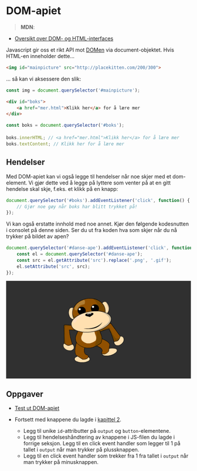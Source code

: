 # DOM-apiet

> **MDN**:

-   [Oversikt over DOM- og HTML-interfaces](https://developer.mozilla.org/en-US/docs/Web/API/Document_Object_Model)

Javascript gir oss et rikt API mot [DOMen](/02-html/07-dom.md) via document-objektet.
Hvis HTML-en inneholder dette...

```html
<img id="mainpicture" src="http://placekitten.com/200/300">
```

... så kan vi aksessere den slik:

```js
const img = document.querySelector('#mainpicture');
```

```html
<div id="boks">
    <a href="mer.html">Klikk her</a> for å lære mer
</div>
```

```javascript
const boks = document.querySelector('#boks');

boks.innerHTML; // <a href="mer.html">Klikk her</a> for å lære mer
boks.textContent; // Klikk her for å lære mer
```

## Hendelser

Med DOM-apiet kan vi også legge til hendelser når noe skjer med et dom-element.
Vi gjør dette ved å legge på lyttere som venter på at en gitt hendelse skal skje, f.eks. et klikk på en knapp:

```js
document.querySelector('#boks').addEventListener('click', function() {
    // Gjør noe gøy når boks har blitt trykket på!
});
```

Vi kan også erstatte innhold med noe annet. Kjør den følgende kodesnutten i consolet på denne siden. Ser du ut fra koden hva som skjer når du nå trykker på bildet av apen?

```javascript
document.querySelector('#danse-ape').addEventListener('click', function() {
    const el = document.querySelector('#danse-ape');
    const src = el.getAttribute('src').replace('.png', '.gif');
    el.setAttribute('src', src);
});
```

<div class="col" style="overflow: hidden;">
  <img id="danse-ape" src="../resources/danse-ape.png" style="
    display:block;
    margin:-100px auto 0;
    cursor:pointer;" />
</div>

## Oppgaver

-   [Test ut DOM-apiet](http://jsbin.com/povoyoz/24/edit?js,console)

-   Fortsett med knappene du lagde i [kapittel 2](/02-html/06-knapper).
    -   Legg til unike `id`-attributter på `output` og `button`-elementene.
    -   Legg til hendelseshåndtering av knappene i JS-filen du lagde i forrige seksjon. Legg til en click event handler som legger til 1 på tallet i `output` når man trykker på plussknappen.
    -   Legg til en click event handler som trekker fra 1 fra tallet i `output` når man trykker på minusknappen.
